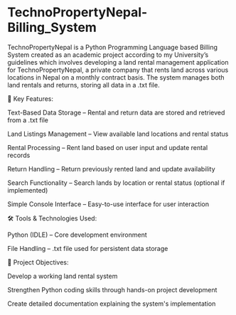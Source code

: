 # TechnoPropertyNepal-Billing_System

TechnoPropertyNepal is a Python Programming Language based Billing System created as an academic project according to my University’s guidelines which involves developing a land rental management application for TechnoPropertyNepal, a private company that rents land across various locations in Nepal on a monthly contract basis. The system manages both land rentals and returns, storing all data in a .txt file.


🔧 Key Features:

Text-Based Data Storage – Rental and return data are stored and retrieved from a .txt file

Land Listings Management – View available land locations and rental status

Rental Processing – Rent land based on user input and update rental records

Return Handling – Return previously rented land and update availability

Search Functionality – Search lands by location or rental status (optional if implemented)

Simple Console Interface – Easy-to-use interface for user interaction


🛠️ Tools & Technologies Used:

Python (IDLE) – Core development environment

File Handling – .txt file used for persistent data storage


🎯 Project Objectives:

Develop a working land rental system

Strengthen Python coding skills through hands-on project development

Create detailed documentation explaining the system's implementation

